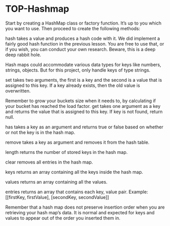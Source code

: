 # TOP-Hashmap

Start by creating a HashMap class or factory function. It’s up to you which you want to use. Then proceed to create the following methods:

hash takes a value and produces a hash code with it. We did implement a fairly good hash function in the previous lesson. You are free to use that, or if you wish, you can conduct your own research. Beware, this is a deep deep rabbit hole.

Hash maps could accommodate various data types for keys like numbers, strings, objects. But for this project, only handle keys of type strings.

set takes two arguments, the first is a key and the second is a value that is assigned to this key. If a key already exists, then the old value is overwritten.

Remember to grow your buckets size when it needs to, by calculating if your bucket has reached the load factor.
get takes one argument as a key and returns the value that is assigned to this key. If key is not found, return null.

has takes a key as an argument and returns true or false based on whether or not the key is in the hash map.

remove takes a key as argument and removes it from the hash table.

length returns the number of stored keys in the hash map.

clear removes all entries in the hash map.

keys returns an array containing all the keys inside the hash map.

values returns an array containing all the values.

entries returns an array that contains each key, value pair. Example: [[firstKey, firstValue], [secondKey, secondValue]]

Remember that a hash map does not preserve insertion order when you are retrieving your hash map’s data. It is normal and expected for keys and values to appear out of the order you inserted them in.
